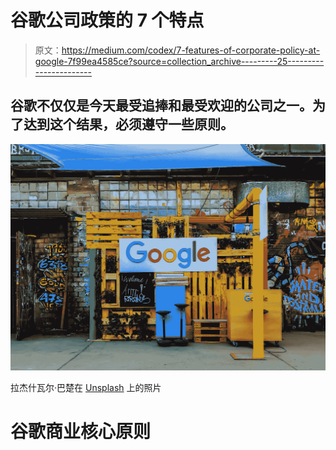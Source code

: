 # 谷歌公司政策的 7 个特点

> 原文：<https://medium.com/codex/7-features-of-corporate-policy-at-google-7f99ea4585ce?source=collection_archive---------25----------------------->

## 谷歌不仅仅是今天最受追捧和最受欢迎的公司之一。为了达到这个结果，必须遵守一些原则。

![](img/542deb4814ccd4d0dd2b86a7bd4bae5a.png)

拉杰什瓦尔·巴楚在 [Unsplash](https://unsplash.com?utm_source=medium&utm_medium=referral) 上的照片

# 谷歌商业核心原则